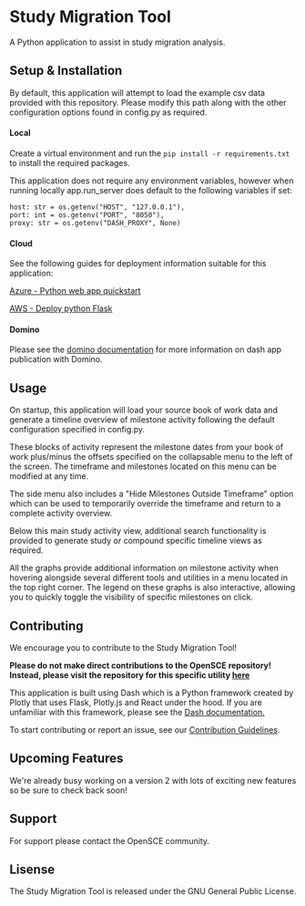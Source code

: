 # Study Migration Tool

A Python application to assist in study migration analysis.

## Setup & Installation

By default, this application will attempt to load the example csv data provided with this repository. Please 
modify this path along with the other configuration options found in config.py as required.

#### Local

Create a virtual environment and run the `pip install -r requirements.txt` to install the required packages.

This application does not require any environment variables, however when running locally app.run_server does default to 
the following variables if set:

    host: str = os.getenv("HOST", "127.0.0.1"),
    port: int = os.getenv("PORT", "8050"),
    proxy: str = os.getenv("DASH_PROXY", None)

#### Cloud

See the following guides for deployment information suitable for this application:

[Azure - Python web app quickstart](https://learn.microsoft.com/en-us/azure/app-service/quickstart-python)

[AWS - Deploy python Flask](https://docs.aws.amazon.com/elasticbeanstalk/latest/dg/create-deploy-python-flask.html)

#### Domino

Please see the [domino documentation](https://docs.dominodatalab.com/en/4.5/user_guide/de2589/publish-a-dash-app/) for 
more information on dash app publication with Domino.

## Usage

On startup, this application will load your source book of work data and generate a timeline overview of milestone 
activity following the default configuration specified in config.py.

These blocks of activity represent the milestone dates from your book of work plus/minus the offsets 
specified on the collapsable menu to the left of the screen. The timeframe and milestones located on this menu
can be modified at any time. 

The side menu also includes a "Hide Milestones Outside Timeframe" option which can be used to temporarily 
override the timeframe and return to a complete activity overview.

Below this main study activity view, additional search functionality is provided to generate study or compound specific 
timeline views as required.

All the graphs provide additional information on milestone activity when hovering alongside several different tools 
and utilities in a menu located in the top right corner. The legend on these graphs is also interactive, allowing 
you to quickly toggle the visibility of specific milestones on click.

## Contributing

We encourage you to contribute to the Study Migration Tool!

**Please do not make direct contributions to the OpenSCE repository! Instead, please visit the repository for this 
specific utility [here](https://github.com/Achieveintelligence/)**

This application is built using Dash which is a Python framework created by Plotly that uses Flask, Plotly.js and React 
under the hood. If you are unfamiliar with this framework, please see the [Dash documentation.](https://dash.plotly.com/)

To start contributing or report an issue, see our [Contribution Guidelines](/CONTRIBUTIONS.md).

## Upcoming Features

We're already busy working on a version 2 with lots of exciting new features so be sure to check back soon!

## Support

For support please contact the OpenSCE community.

## Lisense

The Study Migration Tool is released under the GNU General Public License.
